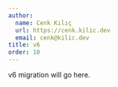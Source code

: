 ```yaml
---
author:
  name: Cenk Kılıç
  url: https://cenk.kilic.dev
  email: cenk@kilic.dev
title: v6
order: 10
---
```


v6 migration will go here.
